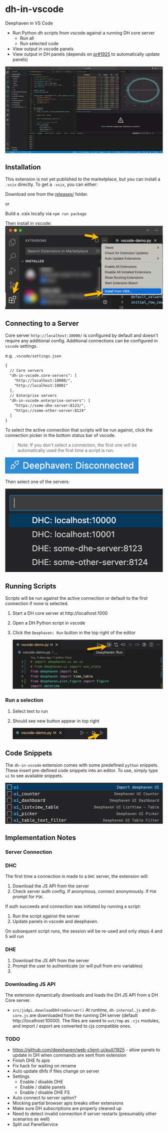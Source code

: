 # dh-in-vscode

Deephaven in VS Code

- Run Python dh scripts from vscode against a running DH core server
  - Run all
  - Run selected code
- View output in vscode panels
- View output in DH panels (depends on [pr#1925](https://github.com/deephaven/web-client-ui/pull/1925) to automatically update panels)

![Deephaven in VS Code Extension](docs/extension.png)

## Installation

This extension is not yet published to the marketplace, but you can install a `.vsix` directly. To get a `.vsix`, you can either:

Download one from the [releases/](releases/) folder.

or

Build a .vsix locally via `npm run package`

Then install in vscode:
![Install Deephaven in VS Code](docs/install.png)

## Connecting to a Server

Core server `http://localhost:10000/` is configured by default and doesn't require any additional config. Additional connections can be configured in `vscode` settings.

e.g. `.vscode/settings.json`

```jsonc
{
  // Core servers
  "dh-in-vscode.core-servers": [
    "http://localhost:10000/",
    "http://localhost:10001"
  ],
  // Enterprise servers
  "dh-in-vscode.enterprise-servers": [
    "https://some-dhe-server:8123/",
    "https://some-other-server:8124"
  ]
}
```

To select the active connection that scripts will be run against, click the connection picker in the bottom status bar of vscode.

> Note: If you don't select a connection, the first one will be automatically used the first time a script is run.

![Pick Connection](docs/select-connection.png)

Then select one of the servers:

![Connection Options](docs/select-connection-options.png)

## Running Scripts

Scripts will be run against the active connection or default to the first connection if none is selected.

1. Start a DH core server at http://localhost:1000
2. Open a DH Python script in vscode
3. Click the `Deephaven: Run` button in the top right of the editor

   ![Deephaven: Run](docs/run.png)

### Run a selection

1. Select text to run
2. Should see new button appear in top right

   ![Deephaven: Run Selection](docs/run-selection.png)

## Code Snippets

The `dh-in-vscode` extension comes with some predefined `python` snippets. These insert pre-defined code snippets into an editor. To use, simply type `ui` to see available snippets.

![Code Snippets](docs/code-snippets.png)

## Implementation Notes

### Server Connection

### DHC

The first time a connection is made to a `DHC` server, the extension will:

1. Download the JS API from the server
2. Check server auth config. If anonymous, connect anonymously. If `PSK` prompt for `PSK`.

If auth succeeds and connection was initiated by running a script:

1. Run the script against the server
2. Update panels in vscode and deephaven.

On subsequent script runs, the session will be re-used and only steps 4 and 5 will run

### DHE

1. Download the JS API from the server
2. Prompt the user to authenticate (or will pull from env variables)
3.

### Downloading JS API

The extension dynamically downloads and loads the DH JS API from a DH Core server.

- `src/jsApi.downloadDhFromServer()`
  At runtime, `dh-internal.js` and `dh-core.js` are downloaded from the running DH server (default http://localhost:10000). The files are saved to `out/tmp` as `.cjs` modules, and import / export are converted to cjs compatible ones.

### TODO

- https://github.com/deephaven/web-client-ui/pull/1925 - allow panels to update in DH when commands are sent from extension
- Finish DHE fs apis
- Fix hack for waiting on rename
- Auto update dhfs if files change on server
- Settings
  - Enable / disable DHE
  - Enable / diable panels
  - Enable / disable DHE FS
- Auto connect to server option?
- Mocking partial browser apis breaks other extensions
- Make sure DH subscriptions are properly cleaned up
- Need to detect invalid connection if server restarts (presumably other scenarios as well)
- Split out PanelService
